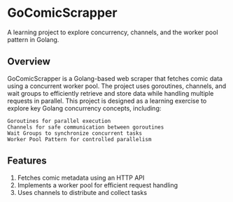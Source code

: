 # GoComicScrapper  

A learning project to explore concurrency, channels, and the worker pool pattern in Golang.  

## Overview  

GoComicScrapper is a Golang-based web scraper that fetches comic data using a concurrent worker pool. The project uses goroutines, channels, and wait groups to efficiently retrieve and store data while handling multiple requests in parallel. This project is designed as a learning exercise to explore key Golang concurrency concepts, including:  

```
Goroutines for parallel execution  
Channels for safe communication between goroutines  
Wait Groups to synchronize concurrent tasks  
Worker Pool Pattern for controlled parallelism  
```

## Features  

1. Fetches comic metadata using an HTTP API  
2. Implements a worker pool for efficient request handling  
3. Uses channels to distribute and collect tasks  
